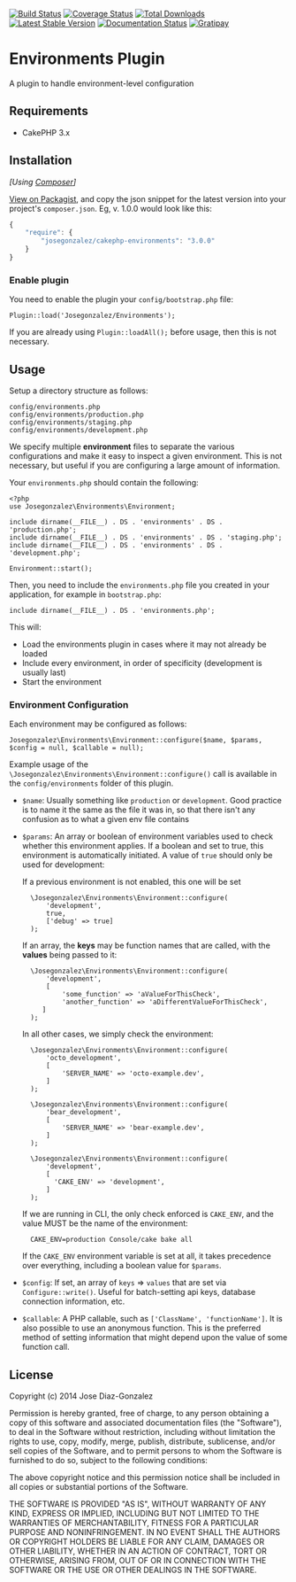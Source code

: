 [![Build Status](https://img.shields.io/travis/josegonzalez/cakephp-environments/master.svg?style=flat-square)](https://travis-ci.org/josegonzalez/cakephp-environments)
[![Coverage Status](https://img.shields.io/coveralls/josegonzalez/cakephp-environments.svg?style=flat-square)](https://coveralls.io/r/josegonzalez/cakephp-environments?branch=master)
[![Total Downloads](https://img.shields.io/packagist/dt/josegonzalez/cakephp-environments.svg?style=flat-square)](https://packagist.org/packages/josegonzalez/cakephp-environments)
[![Latest Stable Version](https://img.shields.io/packagist/v/josegonzalez/cakephp-environments.svg?style=flat-square)](https://packagist.org/packages/josegonzalez/cakephp-environments)
[![Documentation Status](https://readthedocs.org/projects/cakephp-environments/badge/?version=latest&style=flat-square)](https://readthedocs.org/projects/cakephp-environments/?badge=latest)
[![Gratipay](https://img.shields.io/gratipay/josegonzalez.svg?style=flat-square)](https://gratipay.com/~josegonzalez/)

# Environments Plugin

A plugin to handle environment-level configuration

## Requirements

* CakePHP 3.x

## Installation

_[Using [Composer](http://getcomposer.org/)]_

[View on Packagist](https://packagist.org/packages/josegonzalez/cakephp-environments), and copy the json snippet for the latest version into your project's `composer.json`. Eg, v. 1.0.0 would look like this:

```javascript
{
	"require": {
		"josegonzalez/cakephp-environments": "3.0.0"
	}
}
```

### Enable plugin

You need to enable the plugin your `config/bootstrap.php` file:

	Plugin::load('Josegonzalez/Environments');

If you are already using `Plugin::loadAll();` before usage, then this is not necessary.

## Usage

Setup a directory structure as follows:

	config/environments.php
	config/environments/production.php
	config/environments/staging.php
	config/environments/development.php

We specify multiple **environment** files to separate the various configurations and make it easy to inspect a given environment. This is not necessary, but useful if you are configuring a large amount of information.

Your `environments.php` should contain the following:

	<?php
	use Josegonzalez\Environments\Environment;

	include dirname(__FILE__) . DS . 'environments' . DS . 'production.php';
	include dirname(__FILE__) . DS . 'environments' . DS . 'staging.php';
	include dirname(__FILE__) . DS . 'environments' . DS . 'development.php';

	Environment::start();

Then, you need to include the `environments.php` file you created in your application, for example in `bootstrap.php`:

	include dirname(__FILE__) . DS . 'environments.php';

This will:

- Load the environments plugin in cases where it may not already be loaded
- Include every environment, in order of specificity (development is usually last)
- Start the environment

### Environment Configuration

Each environment may be configured as follows:

	Josegonzalez\Environments\Environment::configure($name, $params, $config = null, $callable = null);

Example usage of the `\Josegonzalez\Environments\Environment::configure()` call is available in the `config/environments` folder of this plugin.

- `$name`: Usually something like `production` or `development`. Good practice is to name it the same as the file it was in, so that there isn't any confusion as to what a given env file contains
- `$params`: An array or boolean of environment variables used to check whether this environment applies. If a boolean and set to true, this environment is automatically initiated. A value of `true` should only be used for development:

	If a previous environment is not enabled, this one will be set

    	\Josegonzalez\Environments\Environment::configure(
            'development',
            true,
            ['debug' => true]
        );

	If an array, the **keys** may be function names that are called, with the **values** being passed to it:

    	\Josegonzalez\Environments\Environment::configure(
            'development',
            [
        		'some_function' => 'aValueForThisCheck',
        		'another_function' => 'aDifferentValueForThisCheck',
    	   ]
        );

	In all other cases, we simply check the environment:

    	\Josegonzalez\Environments\Environment::configure(
            'octo_development',
            [
        		'SERVER_NAME' => 'octo-example.dev',
        	]
        );

    	\Josegonzalez\Environments\Environment::configure(
            'bear_development',
            [
        		'SERVER_NAME' => 'bear-example.dev',
        	]
        );

    	\Josegonzalez\Environments\Environment::configure(
            'development',
            [
    		  'CAKE_ENV' => 'development',
    	    ]
        );

	If we are running in CLI, the only check enforced is `CAKE_ENV`, and the value MUST be the name of the environment:

		CAKE_ENV=production Console/cake bake all

	If the `CAKE_ENV` environment variable is set at all, it takes precedence over everything, including a boolean value for `$params`.
- `$config`: If set, an array of `keys` => `values` that are set via `Configure::write()`. Useful for batch-setting api keys, database connection information, etc.
- `$callable`: A PHP callable, such as `['ClassName', 'functionName']`. It is also possible to use an anonymous function. This is the preferred method of setting information that might depend upon the value of some function call.

## License

Copyright (c) 2014 Jose Diaz-Gonzalez

Permission is hereby granted, free of charge, to any person obtaining a copy
of this software and associated documentation files (the "Software"), to deal
in the Software without restriction, including without limitation the rights
to use, copy, modify, merge, publish, distribute, sublicense, and/or sell
copies of the Software, and to permit persons to whom the Software is
furnished to do so, subject to the following conditions:

The above copyright notice and this permission notice shall be included in
all copies or substantial portions of the Software.

THE SOFTWARE IS PROVIDED "AS IS", WITHOUT WARRANTY OF ANY KIND, EXPRESS OR
IMPLIED, INCLUDING BUT NOT LIMITED TO THE WARRANTIES OF MERCHANTABILITY,
FITNESS FOR A PARTICULAR PURPOSE AND NONINFRINGEMENT. IN NO EVENT SHALL THE
AUTHORS OR COPYRIGHT HOLDERS BE LIABLE FOR ANY CLAIM, DAMAGES OR OTHER
LIABILITY, WHETHER IN AN ACTION OF CONTRACT, TORT OR OTHERWISE, ARISING FROM,
OUT OF OR IN CONNECTION WITH THE SOFTWARE OR THE USE OR OTHER DEALINGS IN
THE SOFTWARE.
